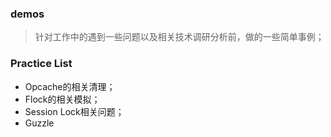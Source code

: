 ### demos
> 针对工作中的遇到一些问题以及相关技术调研分析前，做的一些简单事例；

### Practice List
- Opcache的相关清理；
- Flock的相关模拟；
- Session Lock相关问题；
- Guzzle
